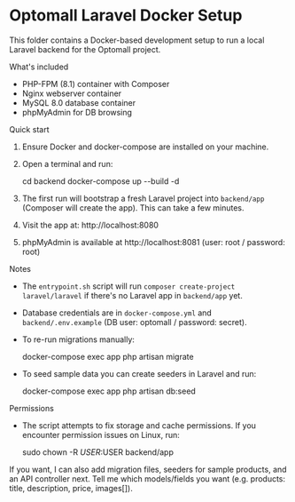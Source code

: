 # Optomall Laravel Docker Setup

This folder contains a Docker-based development setup to run a local Laravel backend for the Optomall project.

What's included
- PHP-FPM (8.1) container with Composer
- Nginx webserver container
- MySQL 8.0 database container
- phpMyAdmin for DB browsing

Quick start
1. Ensure Docker and docker-compose are installed on your machine.
2. Open a terminal and run:

   cd backend
   docker-compose up --build -d

3. The first run will bootstrap a fresh Laravel project into `backend/app` (Composer will create the app). This can take a few minutes.
4. Visit the app at: http://localhost:8080
5. phpMyAdmin is available at http://localhost:8081 (user: root / password: root)

Notes
- The `entrypoint.sh` script will run `composer create-project laravel/laravel` if there's no Laravel app in `backend/app` yet.
- Database credentials are in `docker-compose.yml` and `backend/.env.example` (DB user: optomall / password: secret).
- To re-run migrations manually:

   docker-compose exec app php artisan migrate

- To seed sample data you can create seeders in Laravel and run:

   docker-compose exec app php artisan db:seed

Permissions
- The script attempts to fix storage and cache permissions. If you encounter permission issues on Linux, run:

   sudo chown -R $USER:$USER backend/app

If you want, I can also add migration files, seeders for sample products, and an API controller next. Tell me which models/fields you want (e.g. products: title, description, price, images[]).

